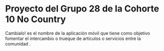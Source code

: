 # Proyecto del Grupo 28 de la Cohorte 10 No Country
Cambialo! es el nombre de la aplicación móvil que tiene como objetivo fomentar el intercambio o trueque de artículos o servicios entre la comunidad .
